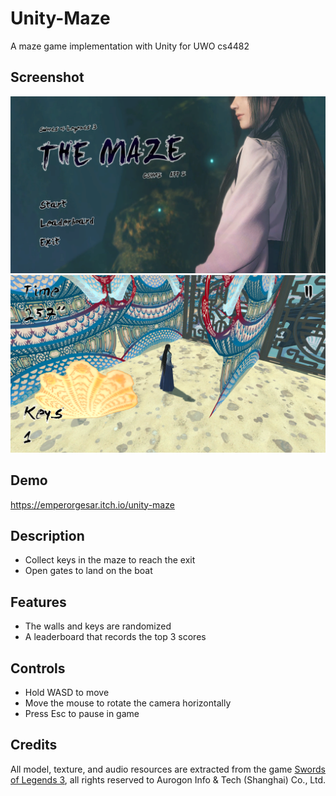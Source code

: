 # Unity-Maze
A maze game implementation with Unity for UWO cs4482

## Screenshot
![Image](https://github.com/EmperorGesar/Unity-Maze/blob/master/screenshot.png)
![Image](https://github.com/EmperorGesar/Unity-Maze/blob/master/app2.png)

## Demo
https://emperorgesar.itch.io/unity-maze

## Description

- Collect keys in the maze to reach the exit
- Open gates to land on the boat

## Features

- The walls and keys are randomized
- A leaderboard that records the top 3 scores

## Controls

- Hold WASD to move
- Move the mouse to rotate the camera horizontally
- Press Esc to pause in game

## Credits
All model, texture, and audio resources are extracted from the game [Swords of Legends 3](https://store.steampowered.com/app/994280/Gujian3/), all rights reserved to Aurogon Info & Tech (Shanghai) Co., Ltd.
